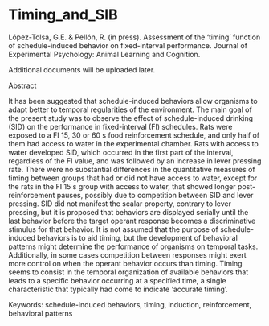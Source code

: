 # Timing_and_SIB
 
 
López-Tolsa, G.E. & Pellón, R. (in press). Assessment of the ‘timing’ function of schedule-induced behavior on fixed-interval performance. Journal of Experimental Psychology: Animal Learning and Cognition.


Additional documents will be uploaded later. 

Abstract

It has been suggested that schedule-induced behaviors allow organisms to adapt better to temporal regularities of the environment. The main goal of the present study was to observe the effect of schedule-induced drinking (SID) on the performance in fixed-interval (FI) schedules. Rats were exposed to a FI 15, 30 or 60 s food reinforcement schedule, and only half of them had access to water in the experimental chamber. Rats with access to water developed SID, which occurred in the first part of the interval, regardless of the FI value, and was followed by an increase in lever pressing rate. There were no substantial differences in the quantitative measures of timing between groups that had or did not have access to water, except for the rats in the FI 15 s group with access to water, that showed longer post-reinforcement pauses, possibly due to competition between SID and lever pressing. SID did not manifest the scalar property, contrary to lever pressing, but it is proposed that behaviors are displayed serially until the last behavior before the target operant response becomes a discriminative stimulus for that behavior. It is not assumed that the purpose of schedule-induced behaviors is to aid timing, but the development of behavioral patterns might determine the performance of organisms on temporal tasks. Additionally, in some cases competition between responses might exert more control on when the operant behavior occurs than timing. Timing seems to consist in the temporal organization of available behaviors that leads to a specific behavior occurring at a specified time, a single characteristic that typically had come to indicate ‘accurate timing’.

Keywords: schedule-induced behaviors, timing, induction, reinforcement, behavioral patterns

